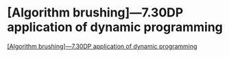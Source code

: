 # [Algorithm brushing]—7.30DP application of dynamic programming
[[Algorithm brushing]—7.30DP application of dynamic programming](https://aiwithcloud.com/2022/09/15/algorithm_brushing-7-30dp_application_of_dynamic_programming/)